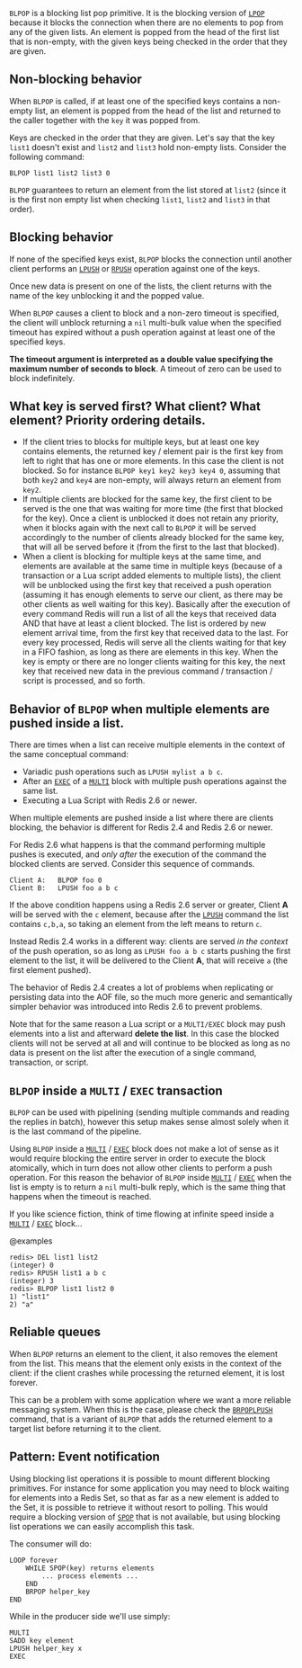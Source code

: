 `BLPOP` is a blocking list pop primitive.
It is the blocking version of [`LPOP`](./lpop) because it blocks the connection when there
are no elements to pop from any of the given lists.
An element is popped from the head of the first list that is non-empty, with the
given keys being checked in the order that they are given.

## Non-blocking behavior

When `BLPOP` is called, if at least one of the specified keys contains a
non-empty list, an element is popped from the head of the list and returned to
the caller together with the `key` it was popped from.

Keys are checked in the order that they are given.
Let's say that the key `list1` doesn't exist and `list2` and `list3` hold
non-empty lists.
Consider the following command:

```
BLPOP list1 list2 list3 0
```

`BLPOP` guarantees to return an element from the list stored at `list2` (since
it is the first non empty list when checking `list1`, `list2` and `list3` in
that order).

## Blocking behavior

If none of the specified keys exist, `BLPOP` blocks the connection until another
client performs an [`LPUSH`](./lpush) or [`RPUSH`](./rpush) operation against one of the keys.

Once new data is present on one of the lists, the client returns with the name
of the key unblocking it and the popped value.

When `BLPOP` causes a client to block and a non-zero timeout is specified,
the client will unblock returning a `nil` multi-bulk value when the specified
timeout has expired without a push operation against at least one of the
specified keys.

**The timeout argument is interpreted as a double value specifying the maximum number of seconds to block**. A timeout of zero can be used to block indefinitely.

## What key is served first? What client? What element? Priority ordering details.

* If the client tries to blocks for multiple keys, but at least one key contains elements, the returned key / element pair is the first key from left to right that has one or more elements. In this case the client is not blocked. So for instance `BLPOP key1 key2 key3 key4 0`, assuming that both `key2` and `key4` are non-empty, will always return an element from `key2`.
* If multiple clients are blocked for the same key, the first client to be served is the one that was waiting for more time (the first that blocked for the key). Once a client is unblocked it does not retain any priority, when it blocks again with the next call to `BLPOP` it will be served accordingly to the number of clients already blocked for the same key, that will all be served before it (from the first to the last that blocked).
* When a client is blocking for multiple keys at the same time, and elements are available at the same time in multiple keys (because of a transaction or a Lua script added elements to multiple lists), the client will be unblocked using the first key that received a push operation (assuming it has enough elements to serve our client, as there may be other clients as well waiting for this key). Basically after the execution of every command Redis will run a list of all the keys that received data AND that have at least a client blocked. The list is ordered by new element arrival time, from the first key that received data to the last. For every key processed, Redis will serve all the clients waiting for that key in a FIFO fashion, as long as there are elements in this key. When the key is empty or there are no longer clients waiting for this key, the next key that received new data in the previous command / transaction / script is processed, and so forth.

## Behavior of `BLPOP` when multiple elements are pushed inside a list.

There are times when a list can receive multiple elements in the context of the same conceptual command:

* Variadic push operations such as `LPUSH mylist a b c`.
* After an [`EXEC`](./exec) of a [`MULTI`](./multi) block with multiple push operations against the same list.
* Executing a Lua Script with Redis 2.6 or newer.

When multiple elements are pushed inside a list where there are clients blocking, the behavior is different for Redis 2.4 and Redis 2.6 or newer.

For Redis 2.6 what happens is that the command performing multiple pushes is executed, and *only after* the execution of the command the blocked clients are served. Consider this sequence of commands.

    Client A:   BLPOP foo 0
    Client B:   LPUSH foo a b c

If the above condition happens using a Redis 2.6 server or greater, Client **A** will be served with the `c` element, because after the [`LPUSH`](./lpush) command the list contains `c,b,a`, so taking an element from the left means to return `c`.

Instead Redis 2.4 works in a different way: clients are served *in the context* of the push operation, so as long as `LPUSH foo a b c` starts pushing the first element to the list, it will be delivered to the Client **A**, that will receive `a` (the first element pushed).

The behavior of Redis 2.4 creates a lot of problems when replicating or persisting data into the AOF file, so the much more generic and semantically simpler behavior was introduced into Redis 2.6 to prevent problems.

Note that for the same reason a Lua script or a `MULTI/EXEC` block may push elements into a list and afterward **delete the list**. In this case the blocked clients will not be served at all and will continue to be blocked as long as no data is present on the list after the execution of a single command, transaction, or script.

## `BLPOP` inside a `MULTI` / `EXEC` transaction

`BLPOP` can be used with pipelining (sending multiple commands and
reading the replies in batch), however this setup makes sense almost solely
when it is the last command of the pipeline.

Using `BLPOP` inside a [`MULTI`](./multi) / [`EXEC`](./exec) block does not make a lot of sense
as it would require blocking the entire server in order to execute the block
atomically, which in turn does not allow other clients to perform a push
operation. For this reason the behavior of `BLPOP` inside [`MULTI`](./multi) / [`EXEC`](./exec) when the list is empty is to return a `nil` multi-bulk reply, which is the same
thing that happens when the timeout is reached.

If you like science fiction, think of time flowing at infinite speed inside a
[`MULTI`](./multi) / [`EXEC`](./exec) block...

@examples

```
redis> DEL list1 list2
(integer) 0
redis> RPUSH list1 a b c
(integer) 3
redis> BLPOP list1 list2 0
1) "list1"
2) "a"
```

## Reliable queues

When `BLPOP` returns an element to the client, it also removes the element from the list. This means that the element only exists in the context of the client: if the client crashes while processing the returned element, it is lost forever.

This can be a problem with some application where we want a more reliable messaging system. When this is the case, please check the [`BRPOPLPUSH`](./brpoplpush) command, that is a variant of `BLPOP` that adds the returned element to a target list before returning it to the client.

## Pattern: Event notification

Using blocking list operations it is possible to mount different blocking
primitives.
For instance for some application you may need to block waiting for elements
into a Redis Set, so that as far as a new element is added to the Set, it is
possible to retrieve it without resort to polling.
This would require a blocking version of [`SPOP`](./spop) that is not available, but using
blocking list operations we can easily accomplish this task.

The consumer will do:

```
LOOP forever
    WHILE SPOP(key) returns elements
        ... process elements ...
    END
    BRPOP helper_key
END
```

While in the producer side we'll use simply:

```
MULTI
SADD key element
LPUSH helper_key x
EXEC
```

